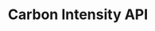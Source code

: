 ---
title: Carbon Intensity API
url: 'https://carbonintensity.org.uk/'
countries:
  - gb
categories:
  - f9b2c5ee-8da3-446b-b865-0d716debed30
tags:
  - developers
description: >-
  This officially backed open API from Oxford University and the National Grid
  ESO gives a snapshot of how much carbon each unit of electricity consumed in
  the UK emits for every half hour. Also carries forecasts, regional breakdowns
  with some great charts and re-useable widgets. They also have an
  [APP!](https://www.cs.ox.ac.uk/people/alex.rogers/gridcarbon/)
image: null
blueprint: action

---